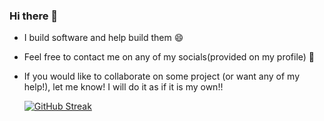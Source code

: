 ### Hi there 👋
<!--
**thesujai/thesujai** is a ✨ _special_ ✨ repository because its `README.md` (this file) appears on your GitHub profile.

Here are some ideas to get you started:

- 🔭 I’m currently working on ...
- 🌱 I’m currently learning ...
- 👯 I’m looking to collaborate on ...
- 🤔 I’m looking for help with ...
- 💬 Ask me about ...
- 📫 How to reach me: ...
- 😄 Pronouns: ...
- ⚡ Fun fact: ...
-->
- I build software and help build them 😄
- Feel free to contact me on any of my socials(provided on my profile) 💬
- If you would like to collaborate on some project (or want any of my help!), let me know! I will do it as if it is my own!!


    [![GitHub Streak](https://github-readme-streak-stats.herokuapp.com?user=thesujai&date_format=M%20j%5B%2C%20Y%5D)](https://git.io/streak-stats)
